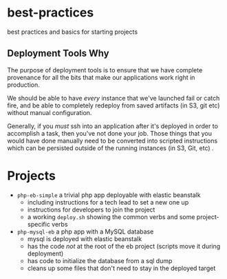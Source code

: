 # best-practices
best practices and basics for starting projects

## Deployment Tools Why

The purpose of deployment tools is to ensure that we have complete
provenance for all the bits that make our applications work right in
production.  

We should be able to have *every* instance that we've launched fail or
catch fire, and be able to completely redeploy from saved artifacts
(in S3, git etc) without manual configuration.

Generally, if you *must* ssh into an application after it's deployed
in order to accomplish a task, then you've not done your job.  Those
things that you would have done manually need to be converted into
scripted instructions which can be persisted outside of the running
instances (in S3, Git, etc) .

# Projects

* `php-eb-simple` a trivial php app deployable with elastic beanstalk
   * including instructions for a tech lead to set a new one up
   * instructions for developers to join the project
   * a working `deploy.sh` showing the common verbs and some project-specific verbs
* `php-mysql-eb` a php app with a MySQL database
   * mysql is deployed with elastic beanstalk
   * has the code *not* at the root of the eb project (scripts move it during deployment)
   * has code to initialize the database from a sql dump
   * cleans up some files that don't need to stay in the deployed target